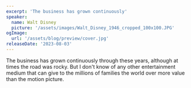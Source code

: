 ```yaml
---
excerpt: 'The business has grown continuously'
speaker:
  name: Walt Disney
  picture: '/assets/images/Walt_Disney_1946_cropped_100x100.JPG'
ogImage:
  url: '/assets/blog/preview/cover.jpg'
releaseDate: '2023-08-03'
---
```


The business has grown continuously through these years, although at times the road was rocky. But I don't know of any other entertainment medium that can give to the millions of families the world over more value than the motion picture.
